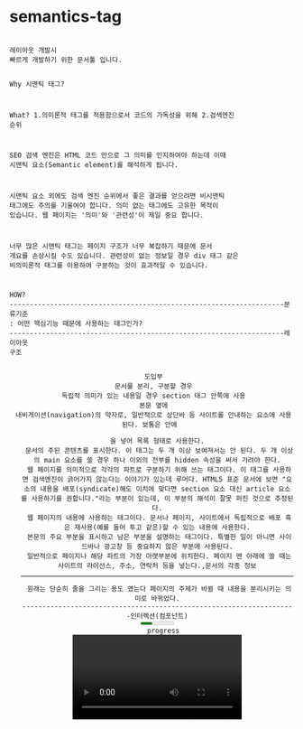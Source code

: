 # semantics-tag

<code>
레이아웃 개발시
빠르게 개발하기 위한 문서툴 입니다.

Why 시맨틱 태그?

What?
1.의미론적 태그를 적용함으로서 코드의 가독성을 위해
2.검색엔진 순위

SEO 검색 엔진은 HTML 코드 만으로 그 의미를 인지하여야 하는데 이때 시맨틱 요소(Semantic element)를 해석하게 됩니다.

시맨틱 요소 외에도 검색 엔진 순위에서 좋은 결과를 얻으려면 비시맨틱 태그에도 주의를 기울여야 합니다.
의미 없는 태그에도 고유한 목적이 있습니다.
웹 페이지는 '의미'와 '관련성'이 제일 중요 합니다.

너무 많은 시맨틱 태그는 페이지 구조가 너무 복잡하기 때문에 문서 개요를 손상시킬 수도 있습니다.
관련성이 없는 정보일 경우 div 태그 같은 비의미론적 태그를 이용하여 구분하는 것이 효과적일 수 있습니다.

HOW?
--------------------------------------------------------------------분류기준 : 어떤 핵심기능 때문에 사용하는 태그인가?
--------------------------------------------------------------------레이아웃 구조
<header> 도입부
<section> 문서를 분리, 구분할 경우
<article> 독립적 의미가 있는 내용일 경우 section 태그 안쪽에 사용
<aside> 본문 옆에
<nav> 내비게이션(navigation)의 약자로, 일반적으로 상단바 등 사이트를 안내하는 요소에 사용된다. 보통은 안에 <ul>을 넣어 목록 형태로 사용한다.
<main> 문서의 주된 콘텐츠를 표시한다. 이 태그는 두 개 이상 보여져서는 안 된다. 두 개 이상의 main 요소를 쓸 경우 하나 이외의 전부를 hidden 속성을 써서 가려야 한다.
<section> 웹 페이지를 의미적으로 각각의 파트로 구분하기 위해 쓰는 태그이다. 이 태그를 사용하면 검색엔진이 긁어가지 않는다는 이야기가 있는데 루머다. HTML5 표준 문서에 보면 "요소의 내용을 배포(syndicate)해도 이치에 맞다면 section 요소 대신 article 요소를 사용하기를 권합니다."라는 부분이 있는데, 이 부분의 해석이 잘못 퍼진 것으로 추정된다.
<article> 웹 페이지의 내용에 사용하는 태그이다. 문서나 페이지, 사이트에서 독립적으로 배포 혹은 재사용(예를 들어 투고 같은)할 수 있는 내용에 사용한다.
<aside> 본문의 주요 부분을 표시하고 남은 부분을 설명하는 태그이다. 특별한 일이 아니면 사이드바나 광고창 등 중요하지 않은 부분에 사용된다.
<footer> 일반적으로 페이지나 해당 파트의 가장 아랫부분에 위치한다. 페이지 맨 아래에 쓸 때는 사이트의 라이선스, 주소, 연락처 등을 넣는다.,문서의 각종 정보
<hr> 원래는 단순히 줄을 그리는 용도 였는다 페이지의 주제가 바뀔 때 내용을 분리시키는 의미로 바뀌었다.
--------------------------------------------------------------------인터렉션(컴포넌트)
<meter min="0" max="1000" value="350">350GB</meter>
   progress
<video>
   비디오 재생
<audio>
   오디오 재생
<input Type = "">
   text : 텍스트를 입력할것
   button : 클릭할 수 있는 버튼을 정의함.
   checkbox : 체크박스(checkbox)를 정의함.
   color : 색을 선택할 수 있는 입력 필드(color picker)를 정의함.
   date : 날짜를 선택할 수 있는 입력 필드를 정의함. (year, month, day)
   datetime-local : 날짜와 시간을 선택할 수 있는 입력 필드를 정의함. (year, month, day, hour, minute)
   email : 이메일 주소를 입력할 수 있는 입력 필드를 정의함.
   file : 업로드할 파일을 선택할 수 있는 입력 필드와 “파일 선택” 버튼을 정의함.
   hidden : 사용자에게는 보이지 않는 숨겨진 입력 필드를 정의함.
   image : 제출 버튼(submit button)으로 사용될 이미지를 정의함.
   month : 날짜를 선택할 수 있는 입력 필드를 정의함. (year, month)
   number : 숫자를 입력할 수 있는 입력 필드를 정의함.
   password : 비밀번호를 입력할 수 있는 입력 필드를 정의함.
   radio : 라디오 버튼(radio button)을 정의함.
   range : 슬라이드 바를 조정하여 범위 내의 숫자를 선택할 수 있는 입력 필드를 정의함.
   reset : 리셋 버튼(reset button)을 정의함.
   search : 검색어를 입력할 수 있는 텍스트 필드를 정의함.
   submit : 제출 버튼(submit button)을 정의함.
   tel : 전화번호를 입력할 수 있는 입력 필드를 정의함.
   time : 시간을 선택할 수 있는 입력 필드를 정의함. (hour, minute)
   url : URL 주소를 입력할 수 있는 입력 필드를 정의함.
   week : 날짜를 선택할 수 있는 입력 필드를 정의함. 

--------------------------------------------------------------------텍스트
<p> 문단
<span> 디자인이나 요소 선택
<br> 줄바꿈 
<wbr></wbr> 반응형 줄바꿈
------------------------------------------------------------------의미(SEO)
<address></address>
<cite></cite> : 태그는 책이나 음악, 영화, 예술 작품 등과 같은 창작물의 제목을 정의할 때 사용합니다.
<time></time> 시간
<blockquote> 다른 출처로부터 인용된 블록을 정의할 때 사용하며, 이렇게 인용된 블록을 브라우저는 보통 들여쓰기를 사용하여 표현합니다.   
<h1>
<strong>과 <em>

<meta name=”keywords” content = “키워드 1, 키워드 2″>
<meta name= “description” content = “페이지 내용을 정리한 소개 글(검색 결과 프리뷰로 나타나는 영역)”>
<a> 태그 쓰기

<figure>이미지
<figcaption> 이미지 설명  
<img alt=''>이미지 키워드
--------------------------------------------------------------------디자인
<del>: 문서에서 삭제(delete)된 텍스트, 즉 취소선을 표시한다.
<ins>: 문서에 삽입(insert)된 텍스트, 즉 밑줄을 표시한다.
<canvas> 그림을 그리기 위한
<sup>: 텍스트를 위첨자(superscript)로 표시한다.
<sub>: 텍스트를 아래첨자(subscript)로 표시한다.
<span>: 요소선택
--------------------------------------------------------------------기능
<EMBED> 외부요소
<object> 외부요소
<iframe> 태그는 웹 문서에 다른 문서를 포함하는데 사용합니다.
--------------------------------------------------------------------ETC
<code>System.out.println(var);</code>
--------------------------------------------------------------------참조 사이트

https://developer.mozilla.org/ko/docs/Web/API/Canvas_API/Tutorial/Basic_usage
https://webzz.tistory.com/284
https://www.w3schools.com/html/html5_semantic_elements.asp
https://developer.mozilla.org/en-US/docs/Glossary/Semantics
https://medium.com/before-semicolon/10-html-semantic-tags-and-when-to-use-them-5ae7d7d0b0f2
http://www.tcpschool.com/html-tags/meter
https://developer.mozilla.org/en-US/docs/Web/HTML/Element
   
</code>
